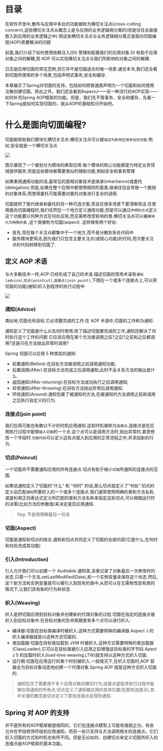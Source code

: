 # 目录


在软件开发中,散布与应用中多处的功能被称为横切关注点(cross-cutting concern),这些横切关注点从概念上是与应用的业务逻辑相分离的(但是往往会直接嵌入到应用的业务逻辑之中) 把这些横切关注点与业务逻辑相分离正是面向切面编程(AOP)索要解决的问题

前面,我们介绍了如何使用依赖注入(DI) 管理和配置我们的应用对象.DI 有助于应用对象之间的解耦,而 AOP 可以实现横切关注点与我们所影响的对象之间的解耦.

日志是应用切面的常见范例,但它并不是切面适合的唯一场景.通览本书,我们还会看到切面所使用的多个场景,包括声明式事务,安全和缓存.

本章展示了Spring对切面的支持，包括如何把普通类声明为一个切面和如何使用注解创建切面。除此之外，我们还会看到AspectJ——另一种流行的AOP实现——如何补充Spring AOP框架的功能。但是，我们先不管事务、安全和缓存，先看一下Spring是如何实现切面的，就从AOP的基础知识开始吧。

# 什么是面向切面编程?
切面能帮助我们模块化横切关注点.横切关注点可以被`描述为影响应用多处的功能`.例如,安全就是一个横切关注点

![](http://ww1.sinaimg.cn/large/006rAlqhly1g2826dzjy6j309205p3zg.jpg)

图示展现了一个被划分为模块的典型应用.每个模块的核心功能都是为特定业务领域提供服务,但是这些模块都需要类似的辅助功能,例如安全和事务管理


如果重用通用功能的话,最常见的面相对象技术是继承(inheritance)或委托(delegation).但是,如果在整个应用中都使用相同的基类,继承往往会导致一个脆弱的对象体系;而使用委托可能需要对委托对象进行复杂的调用.

切面提供了取代继承和委托的另一种可选方案,而且在很多场景下更清晰简洁.在使用面向切面编程时,我们任然在一个地方定义通用功能,但是可以通过`声明的方式`定义这个功能要以何种方式在何处应用,而无需修改受影响的类.横切关注点可以被`模块化为特殊的类`
,这个类被称为切面(aspect). 这样做有两个好处:
- 首先,现在每个关注点都集中于一个地方,而不是分散到多处代码中
- 服务模块更简洁,因为我们只包含主要关注点(或核心功能)的代码,而次要关注点的代码转移到切面了.

## 定义 AOP 术语

与大多数技术一样,AOP 已经形成了自己的术语.描述切面的常用术语有`通知(advice)`,`切点(pointcut)`,`连接点(join point)`,下图在一个或多个连接点上,可以把切面的功能(通知)织入到程序的执行过程中

![](http://ww1.sinaimg.cn/large/006rAlqhly1g282lbqv0xj309805swez.jpg)

### 通知(Advice)
类似地,切面也有目标,它必须要完成的工作.在 AOP 术语中,切面的工作称为通知.

通知定义了切面是什么以及何时使用.除了描述切面要完成的工作,通知还解决了何时执行这个工作的问题.它应该应用在某个方法被调用之前?之后?之前和之后都调用?还是只在方法抛出异常时调用?

Spring 切面可以应用 5 种类型的通知:
- 前置通知(Before):在目标方法被调用之前调用通知功能;
- 后置调用(After):在目标方法完成之后调用通知,此时不会关系方法的输出是什么.
- 返回通知(After-returning):在目标方法成功执行之后调用通知;
- 异常通知(After-throwing):在目标方法抛出异常后调用通知;
- 环绕通知(Around):通知包裹了被通知的方法,在被通知的方法调用之前和调用之后执行自定义的行为.

### 连接点(join point)

我们应用可能也有数以千计的时机应用通知.这些时机被称为`连接点`.连接点是在应用执行过程中能够`插入切面`的一个点.这个点可以是调用方法时,抛出异常时,甚至修改一个字段时.`切面代码`可以定义这些点插入到应用的正常流程之中,并添加新的行为.

### 切点(Poincut)

一个切面并不需要通知应用的所有连接点.切点有助于缩小`切面`所通知的连接点的范围.

如果说通知定义了切面的"什么" 和 "何时" 的话,那么切点就定义了"何处".切点的定义会匹配`通知`所要织入的一个或多个连接点.我们通常使用明确的类和方法名称,或是利用正则表达式定义所匹配的类和方法名称来指定这些切点,可以根据运行时的决策(比如方法的参数值)来决定是否应用通知.

> flag: 不是很理解最后一句话

### 切面(Aspect)
切面是通知和切点的结合.通知和切点共同定义了切面的全部内容(它是什么,在何时和何处完成其功能)

### 引入(Introduction)
引入允许我们可以创建一个 Auditable 通知类,该类记录了对象最后一次修改时的状态.只需一个方法,setLastModified(Date),和一个实例变量来保存这个状态.然后,这个新方法和实例变量就可以被引入到现有的类中,从而可以在无需修改现有类的情况下,让我们具有新的行为和状态.

### 织入(Weaving)

织入是把切面应用到目标对象并创建新的代理对象的过程.切面在指定的连接点被织入到目标对象中.在目标对象的生命周期里有多个点可以进行织入:

- 编译器:切面在目标类编译时被织入.这种方式需要特殊的编译器.Aspect J 的织入编译器就是以这种方式切面的.
- 类加载器:切面在目标类加载到 JVM 时被织入.这种方式需要特殊的类加载器(ClassLoader),它可以在目标类被引入应用之前增强该目标类的字节码.Apect J 5 的加载时织入(load-time weaving,LTW)就支持以这种方式织入切面.
- 运行期:切面在应用运行的某个时刻被织入.一般情况下,在织入切面时,AOP 容器会为目标对象动态地创建一个代理对象.Spring AOP 就是这种方式织入切面的.

> 通知包含了需要用于多个应用对象的横切行为;连接点是程序执行过程中能够应用通知的所有点;切点定义了通知被应用的具体位置(在那些连接点).其中关键的概念是切点定义了那些连接点会得到通知.


## Spring 对 AOP 的支持

并不是所有的AOP框架都是相同的，它们在连接点模型上可能有强弱之分。有些允许在字段修饰符级别应用通知，而另一些只支持与方法调用相关的连接点。它们织入切面的方式和时机也有所不同。但是无论如何，创建切点来定义切面所织入的连接点是AOP框架的基本功能。
